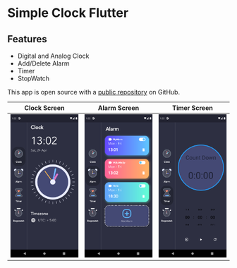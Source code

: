 # Simple Clock Flutter

## Features

- Digital and Analog Clock
- Add/Delete Alarm
- Timer
- StopWatch



This app is open source with a [public repository][dill]
 on GitHub.

| Clock Screen  | Alarm Screen  | Timer Screen |
| ------------ | ------------ | ------------ |
| ![](https://github.com/arslankaleem7229/simple-clock-flutter/blob/main/assets/ScreenShots/Clock%20Screen.png?raw=true)  | ![](https://github.com/arslankaleem7229/simple-clock-flutter/blob/main/assets/ScreenShots/Alarm%20Screen.png?raw=true)  | ![](https://github.com/arslankaleem7229/simple-clock-flutter/blob/main/assets/ScreenShots/Timer%20Screen.png?raw=true)  |

[//]: # (These are reference links used in the body of this note and get stripped out when the markdown processor does its job. There is no need to format nicely because it shouldn't be seen. Thanks SO - http://stackoverflow.com/questions/4823468/store-comments-in-markdown-syntax)

   [dill]: <https://github.com/arslankaleem7229/simple-clock-flutter>
